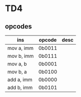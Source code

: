 # TD4

## opcodes

|ins|opcode|desc|
|-|-|-|
|mov a, imm|0b0011||
|mov b, imm|0b0111||
|mov a, b|0b0001||
|mov b, a|0b0100||
|add a, imm|0b0000||
|add b, imm|0b0101||